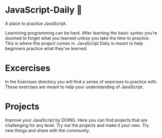 # JavaScript-Daily 📅
A place to practice JavaScript. 

Learnining programming can be hard. After learning the basic syntax you're doomed to forget what you learned unless you take the time to practice. 
This is where this project comes in. 
JavaScript Daily is meant to help beginners practice what they've learned.

# Excercises
In the Exercises directory you will find a series of exercises to practice with. These exercises are meant to help your understanding of JavaScript.

# Projects
Improve your JavaScript by DOING. Here you can find projects that are challenging for any level. Try out the projects and make it your own. Try new things and share with the community.
